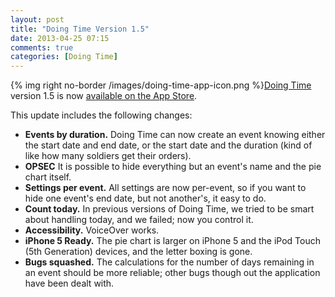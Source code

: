 ```yaml
---
layout: post
title: "Doing Time Version 1.5"
date: 2013-04-25 07:15
comments: true
categories: [Doing Time]
---
```

{% img right no-border /images/doing-time-app-icon.png %}[Doing Time](/doing-time) version 1.5 is now [available on the App Store](http://axsw.co/gdZJa6).

This update includes the following changes:

* __Events by duration.__ Doing Time can now create an event knowing either the start date and end date, or the start date and the duration (kind of like how many soldiers get their orders).
* __OPSEC__ It is possible to hide everything but an event's name and the pie chart itself. 
* __Settings per event.__ All settings are now per-event, so if you want to hide one event's end date, but not another's, it easy to do.
* __Count today.__ In previous versions of Doing Time, we tried to be smart about handling today, and we failed; now you control it.
* __Accessibility.__ VoiceOver works.
* __iPhone 5 Ready.__ The pie chart is larger on iPhone 5 and the iPod Touch (5th Generation) devices, and the letter boxing is gone.
* __Bugs squashed.__ The calculations for the number of days remaining in an event should be more reliable; other bugs though out the application have been dealt with.